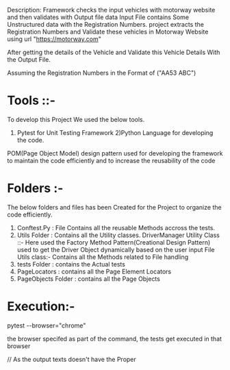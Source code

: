 Description:
 Framework checks the input vehicles  with motorway website and then validates 
 with Output file data
 Input File contains Some Unstructured data with the Registration Numbers. 
 project extracts the Registration Numbers and Validate these vehicles in Motorway
 Website using url "https://motorway.com"

After  getting the details of the Vehicle and Validate this 
Vehicle Details With the Output File.

Assuming the Registration Numbers in the Format of ("AA53 ABC")

Tools ::-
=========
To develop this Project We used the below tools.
  1) Pytest for Unit Testing Framework
  2)Python Language for developing the code.

POM(Page Object Model)  design pattern used for developing the framework to maintain
the code efficiently and to increase the reusability of the code

Folders :-
========
The below folders and files has been Created for the Project to organize the code 
efficiently.

1) Conftest.Py : File Contains all the reusable Methods accross the tests.
2) Utils Folder : Contains all the Utility classes.
   DriverManager Utility Class ::-
     Here used the Factory Method Pattern(Creational Design Pattern) used to 
     get the Driver Object dynamically based on the user input
   File Utils class:-
     Contains all the Methods related to File handling
3) tests Folder : contains the Actual tests
4) PageLocators : contains all the Page Element Locators
5) PageObjects Folder : contains all the Page Objects

Execution:-
==========
 pytest --browser="chrome"

 the browser  specifed as part of the command, the tests get executed in that
browser

// As the output texts doesn't have the Proper 
 
